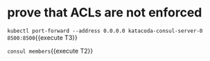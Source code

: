 # prove that ACLs are not enforced

`kubectl port-forward --address 0.0.0.0 katacoda-consul-server-0 8500:8500`{{execute T3}}

`consul members`{{execute T2}}

